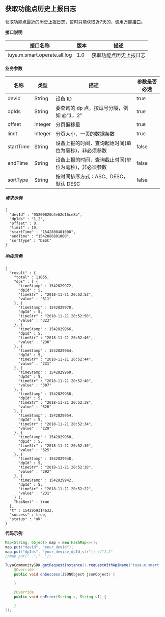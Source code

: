
## 获取功能点历史上报⽇志


获取功能点最近的历史上报⽇志，暂时只能获取近7天的，调用[万能接口](./CommonInterface.md)。


**接口说明**

| 接口名称 | 版本 | 描述 |
| ------------ | ------------- | ------------ |
| tuya.m.smart.operate.all.log | 1.0 | 获取功能点历史上报日志 |

**业务参数**

| 名称 | 类型 | 描述 | 参数是否必选 |
| ------------ | ------------- | ------------ | ------------ |
| devId | String | 设备 ID | true|
| dpIds | String | 要查询的 dp 点，按逗号分隔，例如 @“1，2” | true|
| offset | Integer | 分页偏移量 | true|
| limit | Integer | 分页大小，一页的数据条数 | true|
| startTime | String | 设备上报的时间，查询起始时间(单位为毫秒)，非必须参数 | false|
| endTime | String | 设备上报的时间，查询截止时间(单位为毫秒)，非必须参数 | false|
| sortType | String | 按时间排序方式：ASC、DESC，默认 DESC | false|

##### 请求示例
```
{
  "devId" : "05200020b4e62d16ce8b",
  "dpIds" : "1,2",
  "offset" : 0,
  "limit" : 10,
  "startTime" : "1542800401000",
  "endTime" : "1542886801000",
  "sortType" : "DESC"
}
```
##### 响应示例
```
{
  "result" : {
    "total" : 11055,
    "dps" : [ {
      "timeStamp" : 1542829972,
      "dpId" : 5,
      "timeStr" : "2018-11-21 20:52:52",
      "value" : "311"
    }, {
      "timeStamp" : 1542829970,
      "dpId" : 5,
      "timeStr" : "2018-11-21 20:52:50",
      "value" : "323"
    }, {
      "timeStamp" : 1542829966,
      "dpId" : 5,
      "timeStr" : "2018-11-21 20:52:46",
      "value" : "230"
    }, {
      "timeStamp" : 1542829964,
      "dpId" : 5,
      "timeStr" : "2018-11-21 20:52:44",
      "value" : "231"
    }, {
      "timeStamp" : 1542829960,
      "dpId" : 5,
      "timeStr" : "2018-11-21 20:52:40",
      "value" : "307"
    }, {
      "timeStamp" : 1542829958,
      "dpId" : 5,
      "timeStr" : "2018-11-21 20:52:38",
      "value" : "320"
    }, {
      "timeStamp" : 1542829954,
      "dpId" : 5,
      "timeStr" : "2018-11-21 20:52:34",
      "value" : "229"
    }, {
      "timeStamp" : 1542829950,
      "dpId" : 5,
      "timeStr" : "2018-11-21 20:52:30",
      "value" : "325"
    }, {
      "timeStamp" : 1542829948,
      "dpId" : 5,
      "timeStr" : "2018-11-21 20:52:28",
      "value" : "292"
    }, {
      "timeStamp" : 1542829942,
      "dpId" : 5,
      "timeStr" : "2018-11-21 20:52:22",
      "value" : "231"
    } ],
    "hasNext" : true
  },
  "t" : 1542959314632,
  "success" : true,
  "status" : "ok"
}
```

**代码示例**

```java
Map<String, Object> map = new HashMap<>();
map.put("devId", "your_devId");
map.put("dpIds", "your_device_dpId_str"); //"1,2"
//map.put("..","..");

TuyaCommunitySDK.getRequestInstance().requestWithApiName("tuya.m.smart.operate.all.log", "1.0", map, JSONObject.class, new ITuyaDataCallback<JSONObject>() {
    @Override
    public void onSuccess(JSONObject jsonObject) {

    }

    @Override
    public void onError(String s, String s1) {

    }
});
```